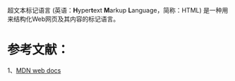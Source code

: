 超文本标记语言 \(英语：**H**yper**t**ext **M**arkup **L**anguage，简称：HTML\) 是一种用来结构化Web网页及其内容的标记语言。

# 参考文献：

1、[MDN web docs](https://developer.mozilla.org/zh-CN/docs/Learn/HTML/Introduction_to_HTML)


